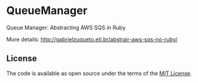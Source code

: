# QueueManager

Queue Manager: Abstracting AWS SQS in Ruby

More details: http://gabrielzuqueto.eti.br/abstrair-aws-sqs-no-ruby/

## License

The code is available as open source under the terms of the [MIT License](http://opensource.org/licenses/MIT).